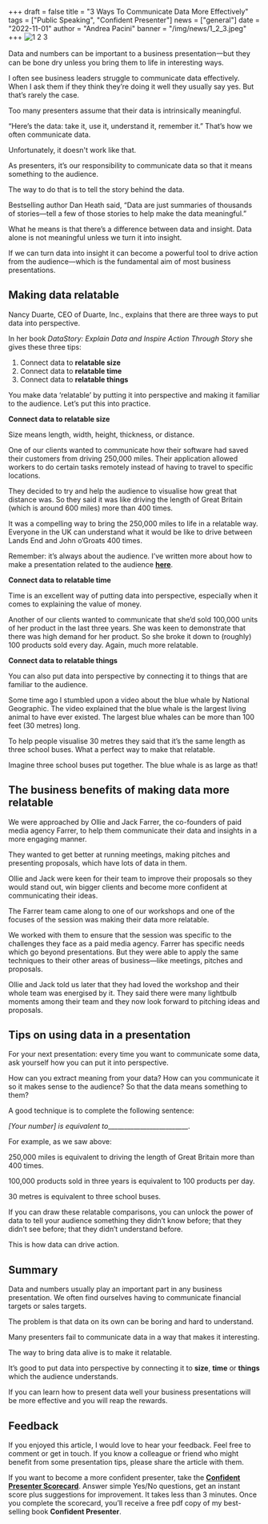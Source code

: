 +++
draft = false
title = "3 Ways To Communicate Data More Effectively"
tags = ["P﻿ublic Speaking", "Confident Presenter"]
news = ["general"]
date = "2022-11-01"
author = "Andrea Pacini"
banner = "/img/news/1_2_3.jpeg"
+++
![1 2 3](/img/news/169.png)

Data and numbers can be important to a business presentation一but they can be bone dry unless you bring them to life in interesting ways.

I often see business leaders struggle to communicate data effectively. When I ask them if they think they’re doing it well they usually say yes. But that’s rarely the case.

Too many presenters assume that their data is intrinsically meaningful.

“Here’s the data: take it, use it, understand it, remember it.” That’s how we often communicate data. 

Unfortunately, it doesn't work like that. 

As presenters, it’s our responsibility to communicate data so that it means something to the audience. 

The way to do that is to tell the story behind the data.

Bestselling author Dan Heath said, “Data are just summaries of thousands of stories—tell a few of those stories to help make the data meaningful.”

What he means is that there’s a difference between data and insight. Data alone is not meaningful unless we turn it into insight. 

If we can turn data into insight it can become a powerful tool to drive action from the audience—which is the fundamental aim of most business presentations.

## Making data relatable

Nancy Duarte, CEO of Duarte, Inc., explains that there are three ways to put data into perspective.

In her book *DataStory: Explain Data and Inspire Action Through Story* she gives these three tips:

1. Connect data to **relatable size** 
2. Connect data to **relatable time** 
3. Connect data to **relatable things** 

You make data ‘relatable’ by putting it into perspective and making it familiar to the audience. Let’s put this into practice. 

**Connect data to relatable size**

Size means length, width, height, thickness, or distance. 

One of our clients wanted to communicate how their software had saved their customers from driving 250,000 miles. Their application allowed workers to do certain tasks remotely instead of having to travel to specific locations. 

They decided to try and help the audience to visualise how great that distance was. So they said it was like driving the length of Great Britain (which is around 600 miles) more than 400 times. 

It was a compelling way to bring the 250,000 miles to life in a relatable way. Everyone in the UK can understand what it would be like to drive between Lands End and John o’Groats 400 times.

Remember: it’s always about the audience. I’ve written more about how to make a presentation related to the audience **[here](https://www.ideasonstage.com/news/2022/08/23/2022-08-16-how_to_make_your_message_relevant_to_your_audience/)**. 

**Connect data to relatable time**

Time is an excellent way of putting data into perspective, especially when it comes to explaining the value of money.

Another of our clients wanted to communicate that she’d sold 100,000 units of her product in the last three years. She was keen to demonstrate that there was high demand for her product. So she broke it down to (roughly) 100 products sold every day. Again, much more relatable.

**Connect data to relatable things**

You can also put data into perspective by connecting it to things that are familiar to the audience.

Some time ago I stumbled upon a video about the blue whale by National Geographic. The video explained that the blue whale is the largest living animal to have ever existed. The largest blue whales can be more than 100 feet (30 metres) long. 

To help people visualise 30 metres they said that it’s the same length as three school buses. What a perfect way to make that relatable.

Imagine three school buses put together. The blue whale is as large as that!

## The business benefits of making data more relatable 

We were approached by Ollie and Jack Farrer, the co-founders of paid media agency Farrer, to help them communicate their data and insights in a more engaging manner.

They wanted to get better at running meetings, making pitches and presenting proposals, which have lots of data in them.

Ollie and Jack were keen for their team to improve their proposals so they would stand out, win bigger clients and become more confident at communicating their ideas.

The Farrer team came along to one of our workshops and one of the focuses of the session was making their data more relatable.

We worked with them to ensure that the session was specific to the challenges they face as a paid media agency. Farrer has specific needs which go beyond presentations. But they were able to apply the same techniques to their other areas of business—like meetings, pitches and proposals.

Ollie and Jack told us later that they had loved the workshop and their whole team was energised by it. They said there were many lightbulb moments among their team and they now look forward to pitching ideas and proposals. 

## Tips on using data in a presentation

For your next presentation: every time you want to communicate some data, ask yourself how you can put it into perspective. 

How can you extract meaning from your data? How can you communicate it so it makes sense to the audience? So that the data means something to them? 

A good technique is to complete the following sentence:

*\[Your number] is equivalent to*\_\_\_\_\_\_\_\_\_\_\_\_\_\_\_\_\_\_\_\_\_\_\_\__.

For example, as we saw above:

250,000 miles is equivalent to driving the length of Great Britain more than 400 times. 

100,000 products sold in three years is equivalent to 100 products per day. 

30 metres is equivalent to three school buses.

If you can draw these relatable comparisons, you can unlock the power of data to tell your audience something they didn’t know before; that they didn’t see before; that they didn’t understand before.

This is how data can drive action.

## Summary

Data and numbers usually play an important part in any business presentation. We often find ourselves having to communicate financial targets or sales targets.

The problem is that data on its own can be boring and hard to understand.

Many presenters fail to communicate data in a way that makes it interesting.

The way to bring data alive is to make it relatable. 

It’s good to put data into perspective by connecting it to **size**, **time** or **things** which the audience understands.

If you can learn how to present data well your business presentations will be more effective and you will reap the rewards.

## Feedback

If you enjoyed this article, I would love to hear your feedback. Feel free to comment or get in touch. If you know a colleague or friend who might benefit from some presentation tips, please share the article with them. 

If you want to become a more confident presenter, take the **[Confident Presenter Scorecard](https://presentationscorecard.scoreapp.com/)**. Answer simple Yes/No questions, get an instant score plus suggestions for improvement. It takes less than 3 minutes. Once you complete the scorecard, you’ll receive a free pdf copy of my best-selling book **Confident Presenter**.